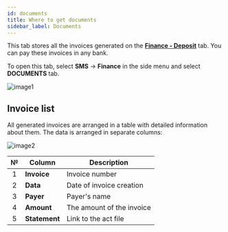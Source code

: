 ```yaml
---
id: documents
title: Where to get documents
sidebar_label: Documents
---
```


This tab stores all the invoices generated on the [**Finance - Deposit**](payment.md#top-up-by-invoice) tab. You can pay these invoices in any bank.

To open this tab, select **SMS** → **Finance** in the side menu and select **DOCUMENTS** tab.

![image1](/img/en/client_finances_documents/image1.png)

## Invoice list

All generated invoices are arranged in a table with detailed information about them. The data is arranged in separate columns:

![image2](/img/en/client_finances_documents/image2.png)

|  №  | Column | Description |
| :-: | ------ | ----------- |
| 1 | **Invoice** | Invoice number |
| 2 | **Data** | Date of invoice creation |
| 3 | **Payer** | Payer's name |
| 4 | **Amount** | The amount of the invoice |
| 5 | **Statement** | Link to the act file |
